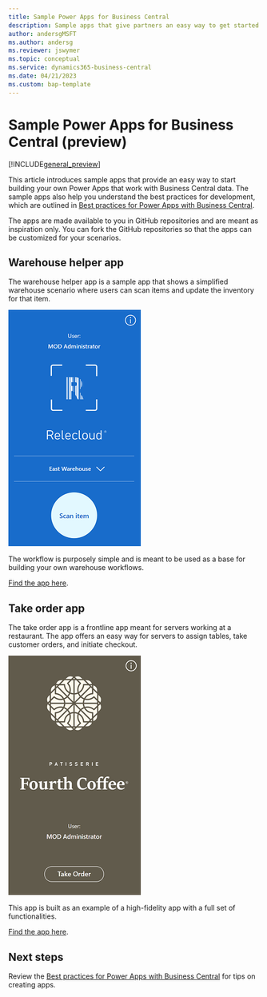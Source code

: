 ```yaml
---
title: Sample Power Apps for Business Central
description: Sample apps that give partners an easy way to get started with building Power Apps
author: andersgMSFT
ms.author: andersg
ms.reviewer: jswymer
ms.topic: conceptual
ms.service: dynamics365-business-central
ms.date: 04/21/2023
ms.custom: bap-template
---
```


# Sample Power Apps for Business Central (preview)

[!INCLUDE[general_preview](../developer/includes/general_preview.md)]

This article introduces sample apps that provide an easy way to start building your own Power Apps that work with Business Central data. The sample apps also help you understand the best practices for development, which are outlined in [Best practices for Power Apps with Business Central](power-apps-best-practices.md).

The apps are made available to you in GitHub repositories and are meant as inspiration only. You can fork the GitHub repositories so that the apps can be customized for your scenarios.

## Warehouse helper app 

The warehouse helper app is a sample app that shows a simplified warehouse scenario where users can scan items and update the inventory for that item.  

[![Shows an example of the warehouse app for Power Apps](../developer/media/warehouse-pwr-app-50.png)](../developer/media/warehouse-pwr-app.png#lightbox)  

The workflow is purposely simple and is meant to be used as a base for building your own warehouse workflows.

[Find the app here](https://github.com/microsoft/businesscentralsamples-warehousehelper).

## Take order app

The take order app is a frontline app meant for servers working at a restaurant. The app offers an easy way for servers to assign tables, take customer orders, and initiate checkout.

[![Shows an example of the take order app for Power Apps](../developer/media/take-order-pwr-app-50.png)](../developer/media/take-order-pwr-app.png#lightbox)  

This app is built as an example of a high-fidelity app with a full set of functionalities.

[Find the app here](https://github.com/microsoft/businesscentralsamples-takeorder).

## Next steps

Review the [Best practices for Power Apps with Business Central](power-apps-best-practices.md) for tips on creating apps.